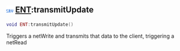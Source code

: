 ## ![server](.gitbook/assets/server.png) [ENT](./readme/ENT/README.md):transmitUpdate

```lua
void ENT:transmitUpdate()
```

Triggers a netWrite and transmits that data to the client, triggering a netRead
